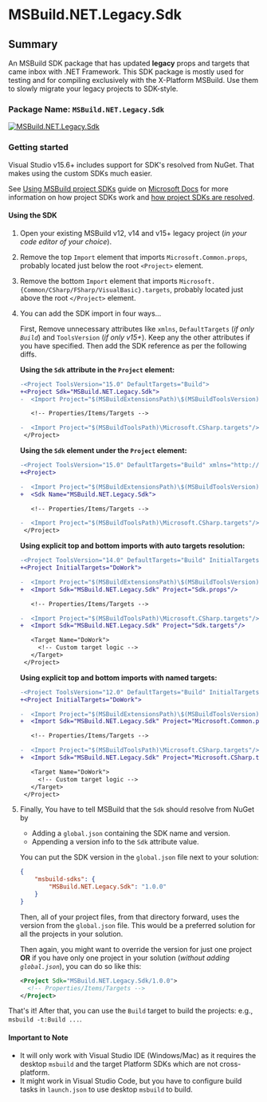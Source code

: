 # MSBuild.NET.Legacy.Sdk

## Summary

An MSBuild SDK package that has updated **legacy** props and targets that came inbox with .NET Framework.
This SDK package is mostly used for testing and for compiling exclusively with the X-Platform MSBuild.
Use them to slowly migrate your legacy projects to SDK-style.

### Package Name: `MSBuild.NET.Legacy.Sdk`

[![MSBuild.NET.Legacy.Sdk](https://img.shields.io/myget/msbuild-sdks/v/MSBuild.NET.Legacy.Sdk.svg)](https://myget.org/feed/msbuild-sdks/package/nuget/MSBuild.NET.Legacy.Sdk)

### Getting started

Visual Studio v15.6+ includes support for SDK's resolved from NuGet.
That makes using the custom SDKs much easier.

See [Using MSBuild project SDKs][msbuild-sdk-usage] guide on [Microsoft Docs](https://docs.ms) for more information on how project SDKs work and [how project SDKs are resolved][msbuild-sdk-resolver].

[msbuild-sdk-usage]: https://docs.microsoft.com/visualstudio/msbuild/how-to-use-project-sdk
[msbuild-sdk-resolver]: https://docs.microsoft.com/visualstudio/msbuild/how-to-use-project-sdk#how-project-sdks-are-resolved

#### Using the SDK

1. Open your existing MSBuild v12, v14 and v15+ legacy project (_in your code editor of your choice_).

2. Remove the top `Import` element that imports `Microsoft.Common.props`, probably located just below the root `<Project>` element.

3. Remove the bottom `Import` element that imports `Microsoft.{Common/CSharp/FSharp/VisualBasic}.targets`, probably located just above the root `</Project>` element.

4. You can add the SDK import in four ways…

   First, Remove unnecessary attributes like `xmlns`, `DefaultTargets` (_if only `Build`_) and `ToolsVersion` (_if only v15+_).
   Keep any the other attributes if you have specified.
   Then add the SDK reference as per the following diffs.

   **Using the `Sdk` attribute in the `Project` element:**

   ```diff
   -<Project ToolsVersion="15.0" DefaultTargets="Build">
   +<Project Sdk="MSBuild.NET.Legacy.Sdk">
   -  <Import Project="$(MSBuildExtensionsPath)\$(MSBuildToolsVersion)\Microsoft.Common.props" Condition="Exists('$(MSBuildExtensionsPath)\$(MSBuildToolsVersion)\Microsoft.Common.props')"/>

      <!-- Properties/Items/Targets -->

   -  <Import Project="$(MSBuildToolsPath)\Microsoft.CSharp.targets"/>
    </Project>
   ```

   **Using the `Sdk` element under the `Project` element:**

   ```diff
   -<Project ToolsVersion="15.0" DefaultTargets="Build" xmlns="http://schemas.microsoft.com/developer/msbuild/2003">
   +<Project>

   -  <Import Project="$(MSBuildExtensionsPath)\$(MSBuildToolsVersion)\Microsoft.Common.props" Condition="Exists('$(MSBuildExtensionsPath)\$(MSBuildToolsVersion)\Microsoft.Common.props')"/>
   +  <Sdk Name="MSBuild.NET.Legacy.Sdk">

      <!-- Properties/Items/Targets -->

   -  <Import Project="$(MSBuildToolsPath)\Microsoft.CSharp.targets"/>
    </Project>
   ```

   **Using explicit top and bottom imports with auto targets resolution:**

   ```diff
   -<Project ToolsVersion="14.0" DefaultTargets="Build" InitialTargets="DoWork" xmlns="http://schemas.microsoft.com/developer/msbuild/2003">
   +<Project InitialTargets="DoWork">

   -  <Import Project="$(MSBuildExtensionsPath)\$(MSBuildToolsVersion)\Microsoft.Common.props" Condition="Exists('$(MSBuildExtensionsPath)\$(MSBuildToolsVersion)\Microsoft.Common.props')"/>
   +  <Import Sdk="MSBuild.NET.Legacy.Sdk" Project="Sdk.props"/>

      <!-- Properties/Items/Targets -->

   -  <Import Project="$(MSBuildToolsPath)\Microsoft.CSharp.targets"/>
   +  <Import Sdk="MSBuild.NET.Legacy.Sdk" Project="Sdk.targets"/>

      <Target Name="DoWork">
        <!-- Custom target logic -->
      </Target>
    </Project>
   ```

   **Using explicit top and bottom imports with named targets:**

   ```diff
   -<Project ToolsVersion="12.0" DefaultTargets="Build" InitialTargets="DoWork" xmlns="http://schemas.microsoft.com/developer/msbuild/2003">
   +<Project InitialTargets="DoWork">

   -  <Import Project="$(MSBuildExtensionsPath)\$(MSBuildToolsVersion)\Microsoft.Common.props" Condition="Exists('$(MSBuildExtensionsPath)\$(MSBuildToolsVersion)\Microsoft.Common.props')"/>
   +  <Import Sdk="MSBuild.NET.Legacy.Sdk" Project="Microsoft.Common.props"/>

      <!-- Properties/Items/Targets -->

   -  <Import Project="$(MSBuildToolsPath)\Microsoft.CSharp.targets"/>
   +  <Import Sdk="MSBuild.NET.Legacy.Sdk" Project="Microsoft.CSharp.targets"/>

      <Target Name="DoWork">
        <!-- Custom target logic -->
      </Target>
    </Project>
   ```

5. Finally, You have to tell MSBuild that the `Sdk` should resolve from NuGet by
    - Adding a `global.json` containing the SDK name and version.
    - Appending a version info to the `Sdk` attribute value.

   You can put the SDK version in the `global.json` file next to your solution:

   ```json
   {
       "msbuild-sdks": {
           "MSBuild.NET.Legacy.Sdk": "1.0.0"
       }
   }
   ```

   Then, all of your project files, from that directory forward, uses the version from the `global.json` file.
   This would be a preferred solution for all the projects in your solution.

   Then again, you might want to override the version for just one project **OR** if you have only one project in your solution (_without adding `global.json`_), you can do so like this:

   ```xml
   <Project Sdk="MSBuild.NET.Legacy.Sdk/1.0.0">
     <!-- Properties/Items/Targets -->
   </Project>
   ```

That's it! After that, you can use the `Build` target to build the projects: e.g., `msbuild -t:Build ...`.

#### Important to Note

- It will only work with Visual Studio IDE (Windows/Mac) as it requires the desktop `msbuild` and the target Platform SDKs which are not cross-platform.
- It might work in Visual Studio Code, but you have to configure build tasks in `launch.json` to use desktop `msbuild` to build.
